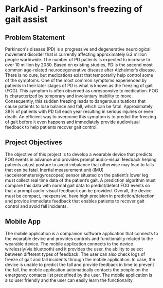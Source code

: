 # ParkAid - Parkinson's freezing of gait assist

## Problem Statement
Parkinson's disease (PD) is a progressive and degenerative neurological movement disorder that is currently affecting approximately 6.3 million people worldwide. The number of PD patients is expected to increase to over 10 million by 2030. Based on existing studies, PD is the second most common age-related neurodegenerative disease after Alzheimer’s disease. There is no cure, but medications exist that temporarily help control some of the symptoms. One of the most common symptoms experienced by patients in their later stages of PD is what is known as the freezing of gait (FOG). This symptom is often observed as unresponsive to medication. FOG is characterized by temporary and involuntary inability to move. Consequently, this sudden freezing leads to dangerous situations that cause patients to lose balance and fall, which can be fatal. Approximately 38% of patients with PD fall each year resulting in serious injuries or even death. An efficient way to overcome this symptom is to predict the freezing of gait before it even happens and immediately provide audiovisual feedback to help patients recover gait control.  

## Project Objectives
The objective of this project is to develop a wearable device that predicts FOG events in advance and provides prompt audio-visual feedback helping patients adjust posture to avoid imbalance that otherwise may lead to falls that can be fatal. Inertial measurement unit (IMU) (accelerometers/gyroscopes) sensor situated on the patient’s lower leg must collect real time data of the patient’s gait. A prediction algorithm must compare this data with normal gait data to predict/detect FOG events so that a prompt audio-visual feedback can be provided. Overall, the device must be compact, inexpensive, have high precision in prediction/detection and provide immediate feedback that enables patients to recover gait control and avoid fall incidents.

## Mobile App
The mobile application is a companion software application that connects to the wearable device and provides controls and functionality related to the wearable device. The mobile application connects to the device wirelessly(via bluetooth) and it provides the user, the ability to select between different types of feedback. The user can also check logs of freeze of gait and fall incidents through the mobile application. In case, the device is unable to predict the fall and provide feedback in time to prevent the fall, the mobile application automatically contacts the people on the emergency contacts list predefined by the user. The mobile application is also user friendly and the user can easily learn the functionality.
